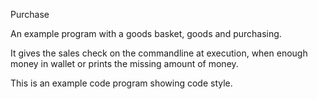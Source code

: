 Purchase

An example program with a goods basket, goods and purchasing.

It gives the sales check on the commandline at execution, when enough money in wallet or prints the missing amount of money.

This is an example code program showing code style.

